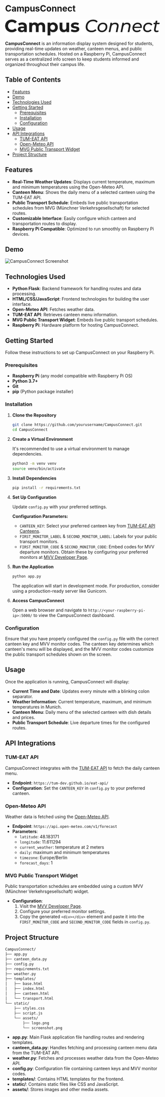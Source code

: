 # CampusConnect

![CampusConnect Logo](https://github.com/tobias-horn/campusConnect/blob/main/static/assets/logo.png)

**CampusConnect** is an information display system designed for students, providing real-time updates on weather, canteen menus, and public transportation schedules. Hosted on a Raspberry Pi, CampusConnect serves as a centralized info screen to keep students informed and organized throughout their campus life.

## Table of Contents

- [Features](#features)
- [Demo](#demo)
- [Technologies Used](#technologies-used)
- [Getting Started](#getting-started)
  - [Prerequisites](#prerequisites)
  - [Installation](#installation)
  - [Configuration](#configuration)
- [Usage](#usage)
- [API Integrations](#api-integrations)
  - [TUM-EAT API](#tum-eat-api)
  - [Open-Meteo API](#open-meteo-api)
  - [MVG Public Transport Widget](#mvg-public-transport-widget)
- [Project Structure](#project-structure)

## Features

- **Real-Time Weather Updates**: Displays current temperature, maximum and minimum temperatures using the Open-Meteo API.
- **Canteen Menu**: Shows the daily menu of a selected canteen using the TUM-EAT API.
- **Public Transport Schedule**: Embeds live public transportation schedules from MVG (Münchner Verkehrsgesellschaft) for selected routes.
- **Customizable Interface**: Easily configure which canteen and transportation routes to display.
- **Raspberry Pi Compatible**: Optimized to run smoothly on Raspberry Pi devices.

## Demo

![CampusConnect Screenshot](https://github.com/tobias-horn/campusConnect/blob/main/assets/screenshot.png)

## Technologies Used

- **Python Flask**: Backend framework for handling routes and data processing.
- **HTML/CSS/JavaScript**: Frontend technologies for building the user interface.
- **Open-Meteo API**: Fetches weather data.
- **TUM-EAT API**: Retrieves canteen menu information.
- **MVG Public Transport Widget**: Embeds live public transport schedules.
- **Raspberry Pi**: Hardware platform for hosting CampusConnect.

## Getting Started

Follow these instructions to set up CampusConnect on your Raspberry Pi.

### Prerequisites

- **Raspberry Pi** (any model compatible with Raspberry Pi OS)
- **Python 3.7+**
- **Git**
- **pip** (Python package installer)

### Installation

1. **Clone the Repository**

   ```bash
   git clone https://github.com/yourusername/CampusConnect.git
   cd CampusConnect
   ```

2. **Create a Virtual Environment**

   It's recommended to use a virtual environment to manage dependencies.

   ```bash
   python3 -m venv venv
   source venv/bin/activate
   ```

3. **Install Dependencies**

   ```bash
   pip install -r requirements.txt
   ```

4. **Set Up Configuration**

   Update `config.py` with your preferred settings.

   **Configuration Parameters:**

   - `CANTEEN_KEY`: Select your preferred canteen key from [TUM-EAT API Canteens](https://github.com/TUM-Dev/eat-api).
   - `FIRST_MONITOR_LABEL` & `SECOND_MONITOR_LABEL`: Labels for your public transport monitors.
   - `FIRST_MONITOR_CODE` & `SECOND_MONITOR_CODE`: Embed codes for MVV departure monitors. Obtain these by configuring your preferred monitors at [MVV Developer Page](https://www.mvv-muenchen.de/fahrplanauskunft/fuer-entwickler/homepage-services/index.html).

5. **Run the Application**

   ```bash
   python app.py
   ```

   The application will start in development mode. For production, consider using a production-ready server like Gunicorn.

6. **Access CampusConnect**

   Open a web browser and navigate to `http://<your-raspberry-pi-ip>:5000/` to view the CampusConnect dashboard.

### Configuration

Ensure that you have properly configured the `config.py` file with the correct canteen key and MVV monitor codes. The canteen key determines which canteen's menu will be displayed, and the MVV monitor codes customize the public transport schedules shown on the screen.

## Usage

Once the application is running, CampusConnect will display:

- **Current Time and Date**: Updates every minute with a blinking colon separator.
- **Weather Information**: Current temperature, maximum, and minimum temperatures in Munich.
- **Canteen Menu**: Daily menu of the selected canteen with dish details and prices.
- **Public Transport Schedule**: Live departure times for the configured routes.

## API Integrations

### TUM-EAT API

CampusConnect integrates with the [TUM-EAT API](https://github.com/TUM-Dev/eat-api) to fetch the daily canteen menu.

- **Endpoint**: `https://tum-dev.github.io/eat-api/`
- **Configuration**: Set the `CANTEEN_KEY` in `config.py` to your preferred canteen.

### Open-Meteo API

Weather data is fetched using the [Open-Meteo API](https://open-meteo.com/).

- **Endpoint**: `https://api.open-meteo.com/v1/forecast`
- **Parameters**:
  - `latitude`: 48.183171
  - `longitude`: 11.611294
  - `current_weather`: temperature at 2 meters
  - `daily`: maximum and minimum temperatures
  - `timezone`: Europe/Berlin
  - `forecast_days`: 1

### MVG Public Transport Widget

Public transportation schedules are embedded using a custom MVV (Münchner Verkehrsgesellschaft) widget.

- **Configuration**:
  1. Visit the [MVV Developer Page](https://www.mvv-muenchen.de/fahrplanauskunft/fuer-entwickler/homepage-services/index.html).
  2. Configure your preferred monitor settings.
  3. Copy the generated `<div></div>` element and paste it into the `FIRST_MONITOR_CODE` and `SECOND_MONITOR_CODE` fields in `config.py`.

## Project Structure

```
CampusConnect/
├── app.py
├── canteen_data.py
├── config.py
├── requirements.txt
├── weather.py
├── templates/
│   ├── base.html
│   ├── index.html
│   ├── canteen.html
│   └── transport.html
└── static/
    ├── styles.css
    ├── script.js
    └── assets/
        ├── logo.png
        └── screenshot.png

```

- **app.py**: Main Flask application file handling routes and rendering templates.
- **canteen_data.py**: Handles fetching and processing canteen menu data from the TUM-EAT API.
- **weather.py**: Fetches and processes weather data from the Open-Meteo API.
- **config.py**: Configuration file containing canteen keys and MVV monitor codes.
- **templates/**: Contains HTML templates for the frontend.
- **static/**: Contains static files like CSS and JavaScript.
- **assets/**: Stores images and other media assets.
